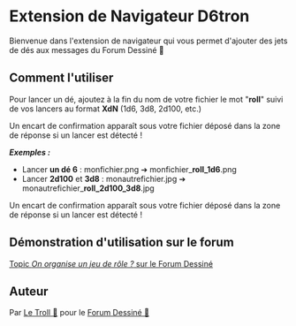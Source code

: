 # Extension de Navigateur D6tron

Bienvenue dans l'extension de navigateur qui vous permet d'ajouter des jets de dés aux messages du Forum Dessiné 🎲

## Comment l'utiliser 

Pour lancer un dé, ajoutez à la fin du nom de votre fichier le mot "**roll**" suivi de vos lancers au format **XdN** (1d6, 3d8, 2d100, etc.)

Un encart de confirmation apparaît sous votre fichier déposé dans la zone de réponse si un lancer est détecté !

**_Exemples :_**
- Lancer **un dé 6** :            monfichier.png      ➔  monfichier_**roll_1d6**.png
- Lancer **2d100** et **3d8** :   monautrefichier.jpg ➔  monautrefichier_**roll_2d100_3d8**.jpg

Un encart de confirmation apparaît sous votre fichier déposé dans la zone de réponse si un lancer est détecté !

## Démonstration d'utilisation sur le forum

[Topic _On organise un jeu de rôle ?_ sur le Forum Dessiné](https://www.forum-dessine.fr/forum/3330/on-organise-un-jeu-de-role#post_12)

## Auteur

Par [Le Troll 🍄](https://www.forum-dessine.fr/auteurs/le-troll) pour le [Forum Dessiné 🍋](https://www.forum-dessine.fr/)
